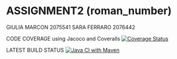 # ASSIGNMENT2 (roman_number)

GIULIA MARCON 2075541
SARA FERRARO 2076442

CODE COVERAGE using Jacoco and Coveralls
[![Coverage Status](https://coveralls.io/repos/github/saraferraro18/ASSIGNMENT2/badge.svg?branch=develop&t=12345)](https://coveralls.io/github/saraferraro18/ASSIGNMENT2?branch=develop)

LATEST BUILD STATUS
[![Java CI with Maven](https://github.com/saraferraro18/ASSIGNMENT2/actions/workflows/CI-maven-coveralls.yml/badge.svg?branch=develop)](https://github.com/saraferraro18/ASSIGNMENT2/actions/workflows/CI-maven-coveralls.yml)
